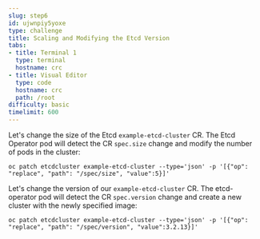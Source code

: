 ```yaml
---
slug: step6
id: ujwnpiy5yoxe
type: challenge
title: Scaling and Modifying the Etcd Version
tabs:
- title: Terminal 1
  type: terminal
  hostname: crc
- title: Visual Editor
  type: code
  hostname: crc
  path: /root
difficulty: basic
timelimit: 600
---
```

Let's change the size of the Etcd `example-etcd-cluster` CR. The Etcd Operator pod will detect the CR `spec.size` change and modify the number of pods in the cluster:

```
oc patch etcdcluster example-etcd-cluster --type='json' -p '[{"op": "replace", "path": "/spec/size", "value":5}]'
```


Let's change the version of our `example-etcd-cluster` CR. The etcd-operator pod will detect the CR `spec.version` change and create a new cluster with the newly specified image:

```
oc patch etcdcluster example-etcd-cluster --type='json' -p '[{"op": "replace", "path": "/spec/version", "value":3.2.13}]'
```
